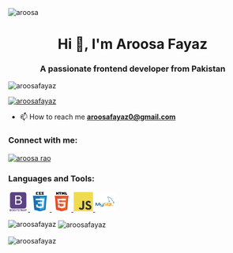<img src="https://www.canva.com/design/DAExSaYt4Ek/vVkEyvnY4XwG9PD66N6UsQ/view?utm_content=DAExSaYt4Ek&utm_campaign=designshare&utm_medium=link&utm_source=viewer" alt="aroosa">
<h1 align="center">Hi 👋, I'm Aroosa Fayaz</h1>
<h3 align="center">A passionate frontend developer from Pakistan</h3>

<p align="left"> <img src="https://komarev.com/ghpvc/?username=aroosafayaz&label=Profile%20views&color=0e75b6&style=flat" alt="aroosafayaz" /> </p>

<p align="left"> <a href="https://github.com/ryo-ma/github-profile-trophy"><img src="https://github-profile-trophy.vercel.app/?username=aroosafayaz" alt="aroosafayaz" /></a> </p>

- 📫 How to reach me **aroosafayaz0@gmail.com**

<h3 align="left">Connect with me:</h3>
<p align="left">
<a href="https://fb.com/aroosa rao" target="blank"><img align="center" src="https://raw.githubusercontent.com/rahuldkjain/github-profile-readme-generator/master/src/images/icons/Social/facebook.svg" alt="aroosa rao" height="30" width="40" /></a>
</p>

<h3 align="left">Languages and Tools:</h3>
<p align="left"> <a href="https://getbootstrap.com" target="_blank" rel="noreferrer"> <img src="https://raw.githubusercontent.com/devicons/devicon/master/icons/bootstrap/bootstrap-plain-wordmark.svg" alt="bootstrap" width="40" height="40"/> </a> <a href="https://www.w3schools.com/css/" target="_blank" rel="noreferrer"> <img src="https://raw.githubusercontent.com/devicons/devicon/master/icons/css3/css3-original-wordmark.svg" alt="css3" width="40" height="40"/> </a> <a href="https://www.w3.org/html/" target="_blank" rel="noreferrer"> <img src="https://raw.githubusercontent.com/devicons/devicon/master/icons/html5/html5-original-wordmark.svg" alt="html5" width="40" height="40"/> </a> <a href="https://developer.mozilla.org/en-US/docs/Web/JavaScript" target="_blank" rel="noreferrer"> <img src="https://raw.githubusercontent.com/devicons/devicon/master/icons/javascript/javascript-original.svg" alt="javascript" width="40" height="40"/> </a> <a href="https://www.mysql.com/" target="_blank" rel="noreferrer"> <img src="https://raw.githubusercontent.com/devicons/devicon/master/icons/mysql/mysql-original-wordmark.svg" alt="mysql" width="40" height="40"/> </a> </p>

<p><img align="left" src="https://github-readme-stats.vercel.app/api/top-langs?username=aroosafayaz&show_icons=true&locale=en&layout=compact" alt="aroosafayaz" /></p>

<p>&nbsp;<img align="center" src="https://github-readme-stats.vercel.app/api?username=aroosafayaz&show_icons=true&locale=en" alt="aroosafayaz" /></p>

<p><img align="center" src="https://github-readme-streak-stats.herokuapp.com/?user=aroosafayaz&" alt="aroosafayaz" /></p>
